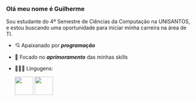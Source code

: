 ### Olá meu nome é Guilherme
Sou estudante do 4º Semestre de Ciências da Computação na UNISANTOS, e estou buscando uma oportunidade para iniciar minha carreira na área de TI.
- 💘 Apaixanado por ***programação***
- 🎯 Focado no ***aprimoramento*** das minhas skills
- 👨🏻‍💻 Lingugens:
  
  <div style="display: inline">
    <img width='50' height='50' src="https://cdn.jsdelivr.net/gh/devicons/devicon@latest/icons/python/python-original-wordmark.svg" />
    <img width='50' height='50' src="https://cdn.jsdelivr.net/gh/devicons/devicon@latest/icons/c/c-original.svg" />
  </div>

          
